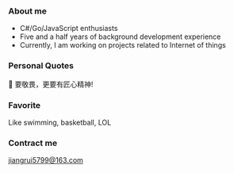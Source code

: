 ### About me
 - C#/Go/JavaScript enthusiasts
 - Five and a half years of background development experience
 - Currently, I am working on projects related to Internet of things

### Personal Quotes
💪  要敬畏，更要有匠心精神!

### Favorite
Like swimming, basketball, LOL

### Contract me
jiangrui5799@163.com
